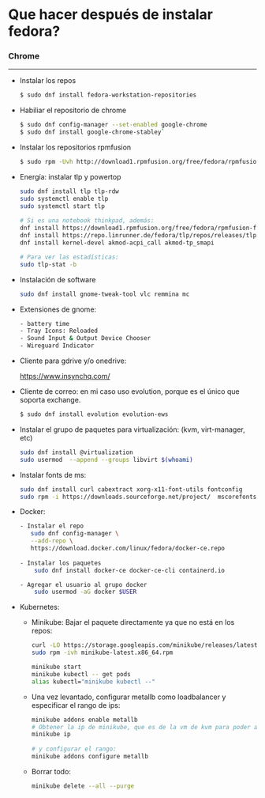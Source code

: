 # Que hacer después de instalar fedora?


### Chrome
---

* Instalar los repos

   ```sh
   $ sudo dnf install fedora-workstation-repositories
   ```


* Habiliar el repositorio de chrome
  
   ```sh 
   $ sudo dnf config-manager --set-enabled google-chrome
   $ sudo dnf install google-chrome-stabley`
   ```
  

*  Instalar los repositorios rpmfusion
  
    ```sh
    $ sudo rpm -Uvh http://download1.rpmfusion.org/free/fedora/rpmfusion-free-release-$(rpm -E %fedora).noarch.rpm
    ```
  
*  Energía: instalar tlp y powertop 
  
    ```sh
    sudo dnf install tlp tlp-rdw
    sudo systemctl enable tlp
    sudo systemctl start tlp
  
    # Si es una notebook thinkpad, además:
    dnf install https://download1.rpmfusion.org/free/fedora/rpmfusion-free-release-$(rpm -E %fedora).noarch.rpm
    dnf install https://repo.linrunner.de/fedora/tlp/repos/releases/tlp-release.fc$(rpm -E %fedora).noarch.rpm
    dnf install kernel-devel akmod-acpi_call akmod-tp_smapi

    # Para ver las estadísticas:
    sudo tlp-stat -b
    ```
*  Instalación de software
    
    ```sh
    sudo dnf install gnome-tweak-tool vlc remmina mc
    ```

* Extensiones de gnome:

    ```sh
    - battery time
    - Tray Icons: Reloaded
    - Sound Input & Output Device Chooser
    - Wireguard Indicator 
    ```
 
 * Cliente para gdrive y/o onedrive:
 
    https://www.insynchq.com/
    
 * Cliente de correo: en mi caso uso evolution, porque es el único que soporta exchange.
 
    ```sh
    $ sudo dnf install evolution evolution-ews
    ```
 
 * Instalar el grupo de paquetes para virtualización: (kvm, virt-manager, etc)
 
    ```sh
    sudo dnf install @virtualization 
    sudo usermod  --append --groups libvirt $(whoami)
    ```

* Instalar fonts de ms:
  
    ```sh
    sudo dnf install curl cabextract xorg-x11-font-utils fontconfig
    sudo rpm -i https://downloads.sourceforge.net/project/  mscorefonts2/rpms/msttcore-fonts-installer-2.6-1.noarch.rpm
    ```

* Docker:

   ```sh
   - Instalar el repo
      sudo dnf config-manager \
      --add-repo \
      https://download.docker.com/linux/fedora/docker-ce.repo
    
   - Instalar los paquetes
       sudo dnf install docker-ce docker-ce-cli containerd.io

   - Agregar el usuario al grupo docker
       sudo usermod -aG docker $USER
   ```
     
* Kubernetes: 

    - Minikube: Bajar el paquete directamente ya que no está en los repos:

       ```sh
       curl -LO https://storage.googleapis.com/minikube/releases/latest/minikube-latest.x86_64.rpm
       sudo rpm -ivh minikube-latest.x86_64.rpm 

       minikube start
       minikube kubectl -- get pods
       alias kubectl="minikube kubectl --"
       ```
    - Una vez levantado, configurar metallb como loadbalancer y especificar el rango de ips:
    
       ```sh
       minikube addons enable metallb
       # Obtener la ip de minikube, que es de la vm de kvm para poder asignar unas ips en ese rango para el loadbalancer:
       minikube ip
    
       # y configurar el rango:
       minikube addons configure metallb
       ```
 
    - Borrar todo:
    
      ```sh
      minikube delete --all --purge
      ```